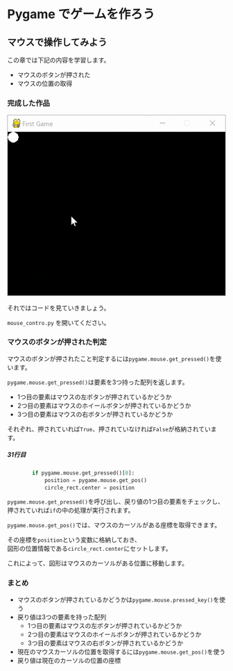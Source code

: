 # Pygame でゲームを作ろう

## マウスで操作してみよう

この章では下記の内容を学習します。

- マウスのボタンが押された
- マウスの位置の取得

### 完成した作品

![](./mouse_control.gif)

それではコードを見ていきましょう。

`mouse_contro.py` を開いてください。

### マウスのボタンが押された判定

マウスのボタンが押されたこと判定するには`pygame.mouse.get_pressed()`を使います。

`pygame.mouse.get_pressed()`は要素を3つ持った配列を返します。

- 1つ目の要素はマウスの左ボタンが押されているかどうか
- 2つ目の要素はマウスのホイールボタンが押されているかどうか
- 3つ目の要素はマウスの右ボタンが押されているかどうか

それぞれ、押されていれば`True`、押されていなければ`False`が格納されています。

##### 31行目

```python
        if pygame.mouse.get_pressed()[0]:
            position = pygame.mouse.get_pos()
            circle_rect.center = position
```

`pygame.mouse.get_pressed()`を呼び出し、戻り値の1つ目の要素をチェックし、
<br>押されていれば`if`の中の処理が実行されます。

`pygame.mouse.get_pos()`では、マウスのカーソルがある座標を取得できます。

その座標を`position`という変数に格納しておき、
<br>
図形の位置情報である`circle_rect.center`にセットします。

これによって、図形はマウスのカーソルがある位置に移動します。


### まとめ

- マウスのボタンが押されているかどうかは`pygame.mouse.pressed_key()`を使う
- 戻り値は3つの要素を持った配列
  - 1つ目の要素はマウスの左ボタンが押されているかどうか
  - 2つ目の要素はマウスのホイールボタンが押されているかどうか
  - 3つ目の要素はマウスの右ボタンが押されているかどうか
- 現在のマウスカーソルの位置を取得するには`pygame.mouse.get_pos()`を使う
- 戻り値は現在のカーソルの位置の座標